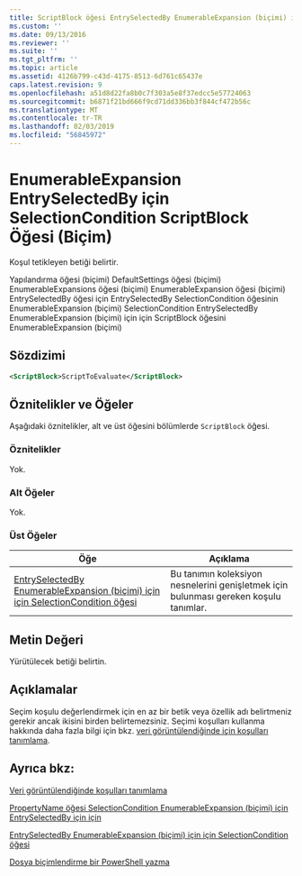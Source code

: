 ```yaml
---
title: ScriptBlock öğesi EntrySelectedBy EnumerableExpansion (biçimi) için için SelectionCondition için | Microsoft Docs
ms.custom: ''
ms.date: 09/13/2016
ms.reviewer: ''
ms.suite: ''
ms.tgt_pltfrm: ''
ms.topic: article
ms.assetid: 4126b799-c43d-4175-8513-6d761c65437e
caps.latest.revision: 9
ms.openlocfilehash: a51d8d22fa8b0c7f303a5e8f37edcc5e57724063
ms.sourcegitcommit: b6871f21bd666f9cd71dd336bb3f844cf472b56c
ms.translationtype: MT
ms.contentlocale: tr-TR
ms.lasthandoff: 02/03/2019
ms.locfileid: "56845972"
---
```

# <a name="scriptblock-element-for-selectioncondition-for-entryselectedby-for-enumerableexpansion-format"></a>EnumerableExpansion EntrySelectedBy için SelectionCondition ScriptBlock Öğesi (Biçim)

Koşul tetikleyen betiği belirtir.

Yapılandırma öğesi (biçimi) DefaultSettings öğesi (biçimi) EnumerableExpansions öğesi (biçimi) EnumerableExpansion öğesi (biçimi) EntrySelectedBy öğesi için EntrySelectedBy SelectionCondition öğesinin EnumerableExpansion (biçimi) SelectionCondition EntrySelectedBy EnumerableExpansion (biçimi) için için ScriptBlock öğesini EnumerableExpansion (biçimi)

## <a name="syntax"></a>Sözdizimi

```xml
<ScriptBlock>ScriptToEvaluate</ScriptBlock>
```

## <a name="attributes-and-elements"></a>Öznitelikler ve Öğeler

Aşağıdaki öznitelikler, alt ve üst öğesini bölümlerde `ScriptBlock` öğesi.

### <a name="attributes"></a>Öznitelikler

Yok.

### <a name="child-elements"></a>Alt Öğeler

Yok.

### <a name="parent-elements"></a>Üst Öğeler

|Öğe|Açıklama|
|-------------|-----------------|
|[EntrySelectedBy EnumerableExpansion (biçimi) için için SelectionCondition öğesi](./selectioncondition-element-for-entryselectedby-for-enumerableexpansion-format.md)|Bu tanımın koleksiyon nesnelerini genişletmek için bulunması gereken koşulu tanımlar.|

## <a name="text-value"></a>Metin Değeri

Yürütülecek betiği belirtin.

## <a name="remarks"></a>Açıklamalar

Seçim koşulu değerlendirmek için en az bir betik veya özellik adı belirtmeniz gerekir ancak ikisini birden belirtemezsiniz. Seçimi koşulları kullanma hakkında daha fazla bilgi için bkz. [veri görüntülendiğinde için koşulları tanımlama](./defining-conditions-for-displaying-data.md).

## <a name="see-also"></a>Ayrıca bkz:

[Veri görüntülendiğinde koşulları tanımlama](./defining-conditions-for-displaying-data.md)

[PropertyName öğesi SelectionCondition EnumerableExpansion (biçimi) için EntrySelectedBy için için](./propertyname-element-for-selectioncondition-for-entryselectedby-for-enumerableexpansion-format.md)

[EntrySelectedBy EnumerableExpansion (biçimi) için için SelectionCondition öğesi](./selectioncondition-element-for-entryselectedby-for-enumerableexpansion-format.md)

[Dosya biçimlendirme bir PowerShell yazma](./writing-a-powershell-formatting-file.md)
